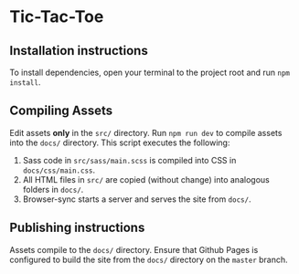# Tic-Tac-Toe

## Installation instructions

To install dependencies, open your terminal to the project root and run `npm install`.

## Compiling Assets

Edit assets **only** in the `src/` directory. Run `npm run dev` to compile assets into the `docs/` directory. This script executes the following:

1. Sass code in `src/sass/main.scss` is compiled into CSS in `docs/css/main.css`.
2. All HTML files in `src/` are copied (without change) into analogous folders in `docs/`.
3. Browser-sync starts a server and serves the site from `docs/`.

## Publishing instructions

Assets compile to the `docs/` directory. Ensure that Github Pages is configured to build the site from the `docs/` directory on the `master` branch.
